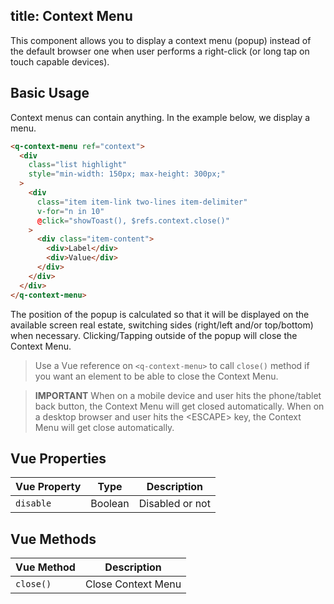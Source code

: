 title: Context Menu
---
This component allows you to display a context menu (popup) instead of the default browser one when user performs a right-click (or long tap on touch capable devices).

<input type="hidden" data-fullpage-demo="web-components/context-menu">

## Basic Usage
Context menus can contain anything. In the example below, we display a menu.

``` html
<q-context-menu ref="context">
  <div
    class="list highlight"
    style="min-width: 150px; max-height: 300px;"
  >
    <div
      class="item item-link two-lines item-delimiter"
      v-for="n in 10"
      @click="showToast(), $refs.context.close()"
    >
      <div class="item-content">
        <div>Label</div>
        <div>Value</div>
      </div>
    </div>
  </div>
</q-context-menu>
```

The position of the popup is calculated so that it will be displayed on the available screen real estate, switching sides (right/left and/or top/bottom) when necessary.
Clicking/Tapping outside of the popup will close the Context Menu.

> Use a Vue reference on `<q-context-menu>` to call `close()` method if you want an element to be able to close the Context Menu.

> **IMPORTANT**
> When on a mobile device and user hits the phone/tablet back button, the Context Menu will get closed automatically.
> When on a desktop browser and user hits the &lt;ESCAPE&gt; key, the Context Menu will get close automatically.

## Vue Properties
| Vue Property | Type | Description |
| --- | --- | --- |
| `disable` | Boolean | Disabled or not |

## Vue Methods
| Vue Method | Description |
| --- | --- |
| `close()` | Close Context Menu |
